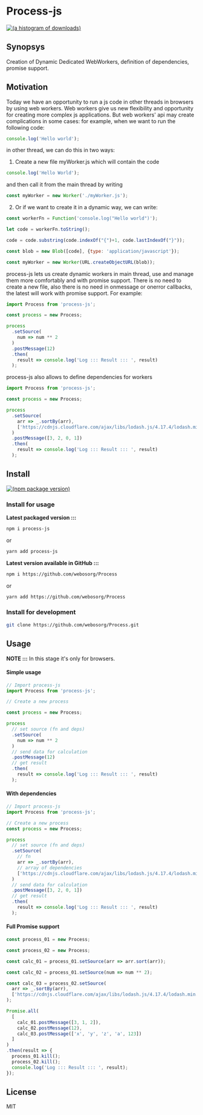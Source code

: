 # Process-js

[![(a histogram of downloads)](https://nodei.co/npm-dl/process-js.png)](https://npmjs.org/package/process-js)

## Synopsys

Creation of Dynamic Dedicated WebWorkers, definition of dependencies, promise support.

## Motivation

Today we have an opportunity to run a js code in other threads in browsers by using web workers. Web workers give us new flexibility and opportunity for creating more complex js applications. But web workers' api may create complications in some cases: for example, when we want to run the following code:

```js
console.log('Hello world');
```

in other thread, we can do this in two ways:

1) Create a new file myWorker.js which will contain the code

```js
console.log('Hello World');
```

and then call it from the main thread by writing

```js
const myWorker = new Worker('./myWorker.js');
```

2) Or if we want to create it in a dynamic way, we can write:

```js
const workerFn = Function('console.log("Hello world")');

let code = workerFn.toString();

code = code.substring(code.indexOf("{")+1, code.lastIndexOf("}"));

const blob = new Blob([code], {type: 'application/javascript'});

const myWorker = new Worker(URL.createObjectURL(blob));
```

process-js lets us create dynamic workers in main thread, use and manage them more comfortably and with promise support.
There is no need to create a new file, also there is no need in onmessage or onerror callbacks, the latest will work with promise support. For example:

```js
import Process from 'process-js';

const process = new Process;

process
  .setSource(
    num => num ** 2
  )
  .postMessage(12)
  .then(
    result => console.log('Log ::: Result ::: ', result)
  );
```

process-js also allows to define dependencies for workers

```js
import Process from 'process-js';

const process = new Process;

process
  .setSource(
    arr => _.sortBy(arr),
    ['https://cdnjs.cloudflare.com/ajax/libs/lodash.js/4.17.4/lodash.min.js']
  )
  .postMessage([3, 2, 0, 1])
  .then(
    result => console.log('Log ::: Result ::: ', result)
  );
```

## Install

[![(npm package version)](https://nodei.co/npm/process-js.png?downloads=true&downloadRank=true)](https://npmjs.org/package/process-js)

### Install for usage

**Latest packaged version :::**

```bash
npm i process-js
```
 
or
 
```bash
yarn add process-js
```

**Latest version available in GitHub :::**

```bash
npm i https://github.com/webosorg/Process
```
 
or
 
```bash
yarn add https://github.com/webosorg/Process
```

### Install for development

```bash
git clone https://github.com/webosorg/Process.git
```

## Usage

**NOTE :::** In this stage it's only for browsers.

#### Simple usage

```js
// Import process-js
import Process from 'process-js';

// Create a new process

const process = new Process;

process
  // set source (fn and deps)
  .setSource(
    num => num ** 2
  )
  // send data for calculation
  .postMessage(12)
  // get result
  .then(
    result => console.log('Log ::: Result ::: ', result)
  );
```

#### With dependencies

```js
// Import process-js
import Process from 'process-js';

// Create a new process
const process = new Process;

process
  // set source (fn and deps)
  .setSource(
    // fn
    arr => _.sortBy(arr),
    // array of dependencies
    ['https://cdnjs.cloudflare.com/ajax/libs/lodash.js/4.17.4/lodash.min.js']
  )
  // send data for calculation
  .postMessage([3, 2, 0, 1])
  // get result
  .then(
    result => console.log('Log ::: Result ::: ', result)
  );
```

#### Full Promise support

```js
const process_01 = new Process;

const process_02 = new Process;

const calc_01 = process_01.setSource(arr => arr.sort(arr));

const calc_02 = process_01.setSource(num => num ** 2);

const calc_03 = process_02.setSource(
  arr => _.sortBy(arr),
  ['https://cdnjs.cloudflare.com/ajax/libs/lodash.js/4.17.4/lodash.min.js']
);

Promise.all(
  [
    calc_01.postMessage([3, 1, 2]),
    calc_02.postMessage(12),
    calc_03.postMessage(['x', 'y', 'z', 'a', 123])
  ]
)
.then(result => {
  process_01.kill();
  process_02.kill();
  console.log('Log ::: Result ::: ', result);
});
```

## License

MIT
